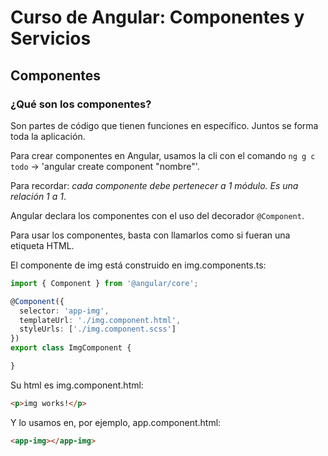 # Curso de Angular: Componentes y Servicios

## Componentes

### ¿Qué son los componentes?

Son partes de código que tienen funciones en específico. Juntos se forma toda la aplicación.

Para crear componentes en Angular, usamos la cli con el comando `ng g c todo` -> 'angular create component "nombre"'.

Para recordar: *cada componente debe pertenecer a 1 módulo. Es una relación 1 a 1*.

Angular declara los componentes con el uso del decorador `@Component`.

Para usar los componentes, basta con llamarlos como si fueran una etiqueta HTML.

El componente de img está construido en img.components.ts:

```typescript
import { Component } from '@angular/core';

@Component({
  selector: 'app-img',
  templateUrl: './img.component.html',
  styleUrls: ['./img.component.scss']
})
export class ImgComponent {

}

```

Su html es img.component.html:

```html
<p>img works!</p>

```

Y lo usamos en, por ejemplo, app.component.html:

```html
<app-img></app-img>

```
